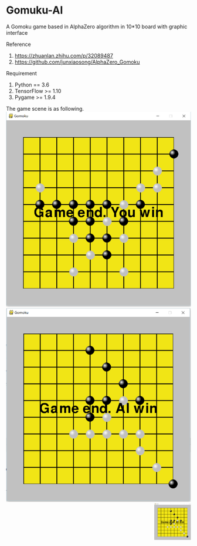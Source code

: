 # Gomuku-AI
A Gomoku game based in AlphaZero algorithm in 10*10 board with graphic interface

Reference
1. https://zhuanlan.zhihu.com/p/32089487
2. https://github.com/junxiaosong/AlphaZero_Gomoku

Requirement 
1. Python == 3.6
2. TensorFlow >= 1.10
3. Pygame >= 1.9.4

The game scene is as following.
![image]( https://github.com/FlashZoom/Gomuku-AI/blob/master/picture/001.png)
![image](https://github.com/FlashZoom/Gomuku-AI/blob/master/picture/002.png)
<img src="https://github.com/FlashZoom/Gomuku-AI/blob/master/picture/002.png" width = "100" height = "100" div align=right />

